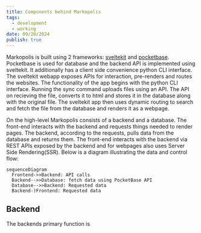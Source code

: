 ```yaml
---
title: Components behind Markopolis
tags:
  - development
  - working
date: 09/20/2024
publish: true
---
```


Markopolis is built using 2 frameworks: [sveltekit](https://svelte.dev) and [pocketbase](https://pocketbase.docs).
Pocketbase is used for database and the backend API is implemented using sveltekit. It additionally has a
client side convenience python CLI interface.
The sveltekit webapp exposes APIs for interaction, pre-renders and routes the websites. The functionality of the
app begins with the python CLI interface. Running the sync command uploads files using an API. The API on
recieving the file, converts it to html and stores it in the database along with the original file.
The sveltekit app then uses dynamic routing to search and fetch the file from the database and renders it as a
webpage.

On the high-level Markopolis consists of a backend and a database. The front-end interacts with the backend
and requests things needed to render pages. The backend, according to the requests, pulls data from the database
and returns them.
The front-end interacts with the backend via REST APIs exposed by the backend and for webpages also uses
Server Side Rendering(SSR). Below is a diagram illustrating the data and control flow:

```mermaid
sequenceDiagram
  Frontend->>Backend: API calls
  Backend-->>Database: fetch data using PocketBase API
  Database-->>Backend: Requested data
  Backend-)Frontend: Requested data
```


## Backend

The backends primary function is
